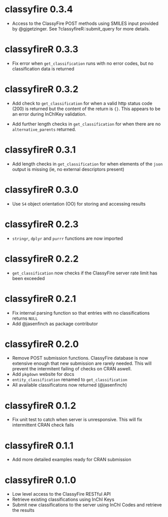 # classyfire  0.3.4

* Access to the ClassyFire POST methods using SMILES input provided by @gjgetzinger. See ?classyfireR::submit_query for more details.

# classyfireR 0.3.3


* Fix error when `get_classification` runs with no error codes, but no classification data is returned

# classyfireR 0.3.2

* Add check to `get_classification` for when a valid http status code (200) is returned but the content of the return is `{}`. This appears to be an error during InChIKey validation. 

* Add further length checks in `get_classification` for when there are no `alternative_parents` returned. 

# classyfireR 0.3.1

* Add length checks in `get_classification` for when elements of the `json` output is missing (ie, no external descriptors present)

# classyfireR 0.3.0

* Use `S4` object orientation (OO) for storing and accessing results

# classyfireR 0.2.3

* `stringr`, `dplyr` and `purrr` functions are now imported

# classyfireR 0.2.2

* `get_classification` now checks if the ClassyFire server rate limit has been exceeded

# classyfireR 0.2.1

* Fix internal parsing function so that entries with no classifications returns `NULL`
* Add @jasenfinch as package contributor

# classyfireR 0.2.0

* Remove POST submission functions. ClassyFire database is now extensive enough that new submission are rarely needed. This will prevent the intermitent failing of checks on CRAN aswell. 
* Add `pkgdown` website for docs
* `entity_classification` renamed to `get_classification`
* All available classificatons now returned (@jasenfinch)

# classyfireR 0.1.2

* Fix unit test to catch when server is unresponsive. This will fix intermittent CRAN check fails

# classyfireR 0.1.1

* Add more detailed examples ready for CRAN submission

# classyfireR 0.1.0

* Low level access to the ClassyFire RESTful API
* Retrieve existing classifications using InChI Keys
* Submit new classifications to the server using InChI Codes and retrieve the results
